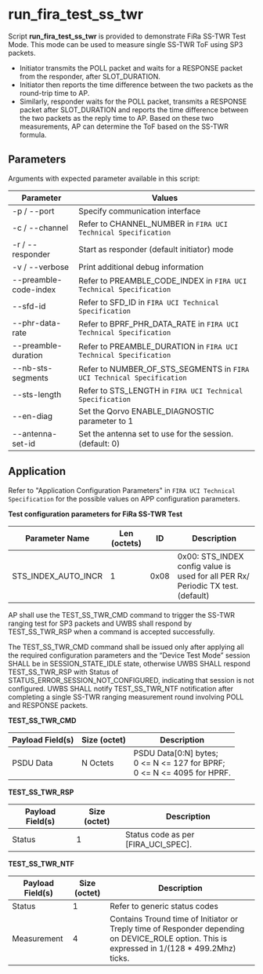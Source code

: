 # run_fira_test_ss_twr

Script **run_fira_test_ss_twr** is provided to demonstrate FiRa SS-TWR Test Mode. This mode can be used to measure single SS-TWR ToF using SP3 packets.

* Initiator transmits the POLL packet and waits for a RESPONSE packet from the responder, after SLOT_DURATION.
* Initiator then reports the time difference between the two packets as the round-trip time to AP.
* Similarly, responder waits for the POLL packet, transmits a RESPONSE packet after SLOT_DURATION and reports the time difference between the two packets as the reply time to AP. Based on these two measurements, AP can determine the ToF based on the SS-TWR formula.

## Parameters

Arguments with expected parameter available in this script:

| Parameter             | Values                                                                  |
|-----------------------|-------------------------------------------------------------------------|
| -p / --port           | Specify communication interface                                         |
| -c / --channel        | Refer to CHANNEL_NUMBER in ``FIRA UCI Technical Specification``         |
| -r / --responder      | Start as responder (default initiator) mode                             |
| -v / --verbose        | Print additional debug information                                      |
| --preamble-code-index | Refer to PREAMBLE_CODE_INDEX in ``FIRA UCI Technical Specification``    |
| --sfd-id              | Refer to SFD_ID in ``FIRA UCI Technical Specification``                 |
| --phr-data-rate       | Refer to BPRF_PHR_DATA_RATE in ``FIRA UCI Technical Specification``     |
| --preamble-duration   | Refer to PREAMBLE_DURATION in ``FIRA UCI Technical Specification``      |
| --nb-sts-segments     | Refer to NUMBER_OF_STS_SEGMENTS in ``FIRA UCI Technical Specification`` |
| --sts-length          | Refer to STS_LENGTH in ``FIRA UCI Technical Specification``             |
| --en-diag             | Set the Qorvo ENABLE_DIAGNOSTIC parameter to 1                          |
| --antenna-set-id      | Set the antenna set to use for the session. (default: 0)                |

## Application

Refer to "Application Configuration Parameters" in ``FIRA UCI Technical Specification`` for the possible values on APP configuration parameters.

**Test configuration parameters for FiRa SS-TWR Test**

| Parameter Name      | Len (octets) | ID   | Description                                                                      |
|---------------------|--------------|------|----------------------------------------------------------------------------------|
| STS_INDEX_AUTO_INCR | 1            | 0x08 | 0x00: STS_INDEX config value is used for all PER Rx/ Periodic TX test. (default) |

AP shall use the TEST_SS_TWR_CMD command to trigger the SS-TWR ranging test for SP3 packets and UWBS shall respond by TEST_SS_TWR_RSP when a command is accepted successfully.

The TEST_SS_TWR_CMD command shall be issued only after applying all the required configuration parameters and the “Device Test Mode” session SHALL be in SESSION_STATE_IDLE state, otherwise UWBS SHALL respond TEST_SS_TWR_RSP with Status of
STATUS_ERROR_SESSION_NOT_CONFIGURED, indicating that session is not configured. UWBS SHALL notify TEST_SS_TWR_NTF notification after completing a single SS-TWR ranging measurement round involving POLL and RESPONSE packets.

**TEST_SS_TWR_CMD**

| Payload Field(s) | Size (octet) | Description                                                                    |
|------------------|--------------|--------------------------------------------------------------------------------|
| PSDU Data        | N Octets     | PSDU Data[0:N] bytes; <br>0 <= N <= 127 for BPRF; <br>0 <= N <= 4095 for HPRF. |

**TEST_SS_TWR_RSP**

| Payload Field(s) | Size (octet) | Description                         |
|------------------|--------------|-------------------------------------|
| Status           | 1            | Status code as per [FIRA_UCI_SPEC]. |

**TEST_SS_TWR_NTF**

| Payload Field(s) | Size (octet) | Description                                                                                                                                   |
|------------------|--------------|-----------------------------------------------------------------------------------------------------------------------------------------------|
| Status           | 1            | Refer to generic status codes                                                                                                                 |
| Measurement      | 4            | Contains Tround time of Initiator or Treply time of Responder depending on DEVICE_ROLE option. This is expressed in 1/(128 * 499.2Mhz) ticks. |
